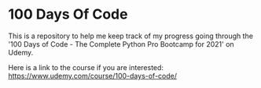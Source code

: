 # 100 Days Of Code

This is a repository to help me keep track of my progress going through the '100 Days of Code - The Complete Python Pro Bootcamp for 2021' on Udemy.

Here is a link to the course if you are interested:
https://www.udemy.com/course/100-days-of-code/
